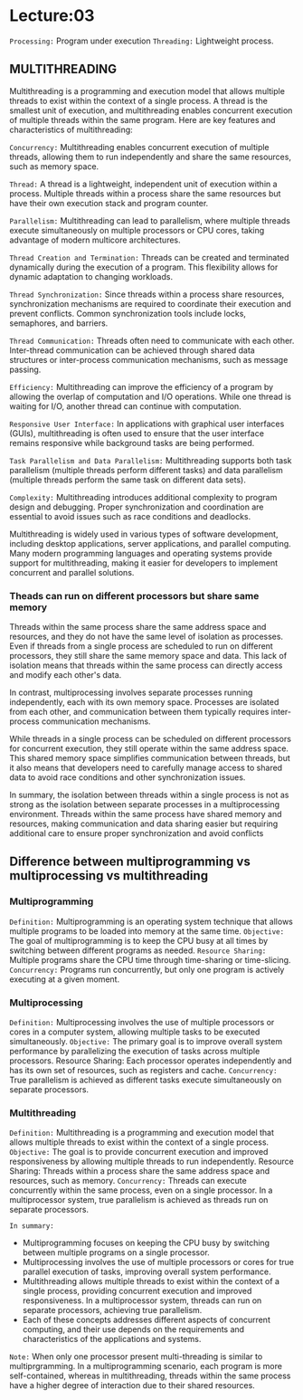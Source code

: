 # Lecture:03

`Processing:` Program under execution
`Threading:` Lightweight process.

## MULTITHREADING

Multithreading is a programming and execution model that allows multiple threads to exist within the context of a single process. A thread is the smallest unit of execution, and multithreading enables concurrent execution of multiple threads within the same program. Here are key features and characteristics of multithreading:

`Concurrency:` Multithreading enables concurrent execution of multiple threads, allowing them to run independently and share the same resources, such as memory space.

`Thread:` A thread is a lightweight, independent unit of execution within a process. Multiple threads within a process share the same resources but have their own execution stack and program counter.

`Parallelism:` Multithreading can lead to parallelism, where multiple threads execute simultaneously on multiple processors or CPU cores, taking advantage of modern multicore architectures.

`Thread Creation and Termination:` Threads can be created and terminated dynamically during the execution of a program. This flexibility allows for dynamic adaptation to changing workloads.

`Thread Synchronization:` Since threads within a process share resources, synchronization mechanisms are required to coordinate their execution and prevent conflicts. Common synchronization tools include locks, semaphores, and barriers.

`Thread Communication:` Threads often need to communicate with each other. Inter-thread communication can be achieved through shared data structures or inter-process communication mechanisms, such as message passing.

`Efficiency:` Multithreading can improve the efficiency of a program by allowing the overlap of computation and I/O operations. While one thread is waiting for I/O, another thread can continue with computation.

`Responsive User Interface:` In applications with graphical user interfaces (GUIs), multithreading is often used to ensure that the user interface remains responsive while background tasks are being performed.

`Task Parallelism and Data Parallelism:` Multithreading supports both task parallelism (multiple threads perform different tasks) and data parallelism (multiple threads perform the same task on different data sets).

`Complexity:` Multithreading introduces additional complexity to program design and debugging. Proper synchronization and coordination are essential to avoid issues such as race conditions and deadlocks.

Multithreading is widely used in various types of software development, including desktop applications, server applications, and parallel computing. Many modern programming languages and operating systems provide support for multithreading, making it easier for developers to implement concurrent and parallel solutions.

### Theads can run on different processors but share same memory

Threads within the same process share the same address space and resources, and they do not have the same level of isolation as processes. Even if threads from a single process are scheduled to run on different processors, they still share the same memory space and data. This lack of isolation means that threads within the same process can directly access and modify each other's data.

In contrast, multiprocessing involves separate processes running independently, each with its own memory space. Processes are isolated from each other, and communication between them typically requires inter-process communication mechanisms.

While threads in a single process can be scheduled on different processors for concurrent execution, they still operate within the same address space. This shared memory space simplifies communication between threads, but it also means that developers need to carefully manage access to shared data to avoid race conditions and other synchronization issues.

In summary, the isolation between threads within a single process is not as strong as the isolation between separate processes in a multiprocessing environment. Threads within the same process have shared memory and resources, making communication and data sharing easier but requiring additional care to ensure proper synchronization and avoid conflicts

## Difference between multiprogramming vs multiprocessing vs multithreading

### Multiprogramming

`Definition:` Multiprogramming is an operating system technique that allows multiple programs to be loaded into memory at the same time.
`Objective:` The goal of multiprogramming is to keep the CPU busy at all times by switching between different programs as needed.
`Resource Sharing:` Multiple programs share the CPU time through time-sharing or time-slicing.
`Concurrency:` Programs run concurrently, but only one program is actively executing at a given moment.

### Multiprocessing

`Definition:` Multiprocessing involves the use of multiple processors or cores in a computer system, allowing multiple tasks to be executed simultaneously.
`Objective:` The primary goal is to improve overall system performance by parallelizing the execution of tasks across multiple processors.
Resource Sharing: Each processor operates independently and has its own set of resources, such as registers and cache.
`Concurrency:` True parallelism is achieved as different tasks execute simultaneously on separate processors.

### Multithreading

`Definition:` Multithreading is a programming and execution model that allows multiple threads to exist within the context of a single process.
`Objective:` The goal is to provide concurrent execution and improved responsiveness by allowing multiple threads to run independently.
Resource Sharing: Threads within a process share the same address space and resources, such as memory.
`Concurrency:` Threads can execute concurrently within the same process, even on a single processor. In a multiprocessor system, true parallelism is achieved as threads run on separate processors.

`In summary:`

* Multiprogramming focuses on keeping the CPU busy by switching between multiple programs on a single processor.
* Multiprocessing involves the use of multiple processors or cores for true parallel execution of tasks, improving overall system performance.
* Multithreading allows multiple threads to exist within the context of a single process, providing concurrent execution and improved responsiveness. In a multiprocessor system, threads can run on separate processors, achieving true parallelism.
* Each of these concepts addresses different aspects of concurrent computing, and their use depends on the requirements and characteristics of the applications and systems.

`Note:` When only one processor present multi-threading is similar to multiprgramming. In a multiprogramming scenario, each program is more self-contained, whereas in multithreading, threads within the same process have a higher degree of interaction due to their shared resources.
